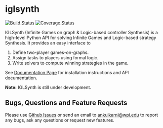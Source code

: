 # iglsynth 
[![Build Status](https://travis-ci.com/abhibp1993/iglsynth.svg?branch=v0.2)](https://travis-ci.com/abhibp1993/iglsynth)
[![Coverage Status](https://codecov.io/gh/abhibp1993/iglsynth/branch/v0.2/graph/badge.svg)](https://codecov.io/gh/abhibp1993/iglsynth/branch/v0.2)
 
IGLSynth (Infinite Games on graph &amp; Logic-based controller Synthesis) is a high-level Python API for solving Infinite Games and Logic-based strategy Synthesis. It provides an easy interface to

1. Define two-player games-on-graphs.
2. Assign tasks to players using formal logic.
3. Write solvers to compute winning strategies in the game.


See [Documentation Page](akulkarni.me/iglsynth) for installation instructions and API documentation. 

**Note:** IGLSynth is still under development.


## Bugs, Questions and Feature Requests

Please use [Github Issues](https://github.com/abhibp1993/iglsynth/issues) or send an email to 
[ankulkarni@wpi.edu](ankulkarni@wpi.edu) to report any bugs, ask any questions or request new features. 
